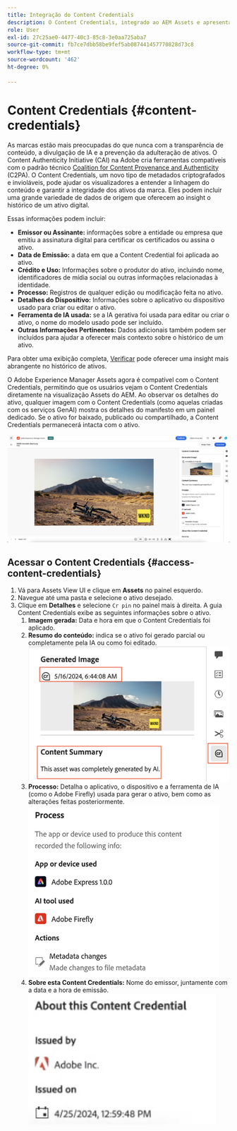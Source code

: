 ```yaml
---
title: Integração do Content Credentials
description: O Content Credentials, integrado ao AEM Assets e apresentado na Exibição do Assets, pode oferecer contexto no histórico de um ativo, incluindo como ele foi feito e quem estava envolvido na sua criação. Como um rótulo nutricional para conteúdo digital, o Content Credentials pode ajudar a aumentar a transparência e a criar confiança com os públicos-alvo.
role: User
exl-id: 27c25ae0-4477-40c3-85c8-3e0aa725aba7
source-git-commit: fb7ce7dbb58be9fef5ab087441457770828d73c8
workflow-type: tm+mt
source-wordcount: '462'
ht-degree: 0%

---
```


# Content Credentials {#content-credentials}

As marcas estão mais preocupadas do que nunca com a transparência de conteúdo, a divulgação de IA e a prevenção da adulteração de ativos. O Content Authenticity Initiative (CAI) na Adobe cria ferramentas compatíveis com o padrão técnico [Coalition for Content Provenance and Authenticity](https://c2pa.org/specifications/specifications/1.1/specs/C2PA_Specification.html#_trust_model) (C2PA). O Content Credentials, um novo tipo de metadados criptografados e invioláveis, pode ajudar os visualizadores a entender a linhagem do conteúdo e garantir a integridade dos ativos da marca. Eles podem incluir uma grande variedade de dados de origem que oferecem ao insight o histórico de um ativo digital.

Essas informações podem incluir:

* **Emissor ou Assinante:** informações sobre a entidade ou empresa que emitiu a assinatura digital para certificar os certificados ou assina o ativo.
* **Data de Emissão:** a data em que a Content Credential foi aplicada ao ativo.
* **Crédito e Uso:** Informações sobre o produtor do ativo, incluindo nome, identificadores de mídia social ou outras informações relacionadas à identidade.
* **Processo:** Registros de qualquer edição ou modificação feita no ativo.
* **Detalhes do Dispositivo:** Informações sobre o aplicativo ou dispositivo usado para criar ou editar o ativo.
* **Ferramenta de IA usada:** se a IA gerativa foi usada para editar ou criar o ativo, o nome do modelo usado pode ser incluído.
* **Outras Informações Pertinentes:** Dados adicionais também podem ser incluídos para ajudar a oferecer mais contexto sobre o histórico de um ativo.

Para obter uma exibição completa, [Verificar](https://contentcredentials.org/verify) pode oferecer uma insight mais abrangente no histórico de ativos.

O Adobe Experience Manager Assets agora é compatível com o Content Credentials, permitindo que os usuários vejam o Content Credentials diretamente na visualização Assets do AEM. Ao observar os detalhes do ativo, qualquer imagem com o Content Credentials (como aquelas criadas com os serviços GenAI) mostra os detalhes do manifesto em um painel dedicado. Se o ativo for baixado, publicado ou compartilhado, a Content Credentials permanecerá intacta com o ativo.

![ativos](/help/assets/assets/content-credentials.png)

## Acessar o Content Credentials {#access-content-credentials}

1. Vá para Assets View UI e clique em **Assets** no painel esquerdo.
1. Navegue até uma pasta e selecione o ativo desejado.
1. Clique em **Detalhes** e selecione `Cr pin` no painel mais à direita. A guia Content Credentials exibe as seguintes informações sobre o ativo.
   1. **Imagem gerada:** Data e hora em que o Content Credentials foi aplicado.
   1. **Resumo do conteúdo:** indica se o ativo foi gerado parcial ou completamente pela IA ou como foi editado.
      ![credenciais de conteúdo](/help/assets/assets/content-credentials1.png)
   1. **Processo:** Detalha o aplicativo, o dispositivo e a ferramenta de IA (como o Adobe Firefly) usada para gerar o ativo, bem como as alterações feitas posteriormente.
      ![processo](/help/assets/assets/CR-Process.png)
   1. **Sobre esta Content Credentials:** Nome do emissor, juntamente com a data e a hora de emissão.
      ![emissor](/help/assets/assets/CR-issuer.png)
